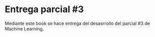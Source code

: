 # Entrega parcial #3

Mediante este book se hace entrega del desasrrollo del parcial #3 de Machine Learning.

```{tableofcontents}
```

